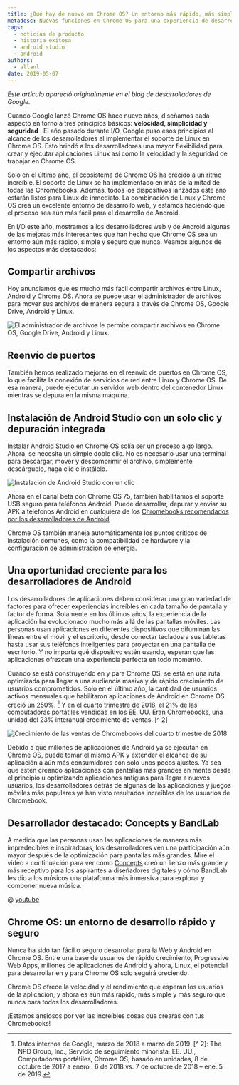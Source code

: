 ```yaml
---
title: ¿Qué hay de nuevo en Chrome OS? Un entorno más rápido, más simple y más seguro para desarrolladores web y Android
metadesc: Nuevas funciones en Chrome OS para una experiencia de desarrollador más optimizada.
tags:
  - noticias de producto
  - historia exitosa
  - android studio
  - android
authors:
  - allanl
date: 2019-05-07
---
```


_Este artículo apareció originalmente en el blog de desarrolladores de Google._

Cuando Google lanzó Chrome OS hace nueve años, diseñamos cada aspecto en torno a tres principios básicos: **velocidad, simplicidad y seguridad** . El año pasado durante I/O, Google puso esos principios al alcance de los desarrolladores al implementar el soporte de Linux en Chrome OS. Esto brindó a los desarrolladores una mayor flexibilidad para crear y ejecutar aplicaciones Linux así como la velocidad y la seguridad de trabajar en Chrome OS.

Solo en el último año, el ecosistema de Chrome OS ha crecido a un ritmo increíble. El soporte de Linux se ha implementado en más de la mitad de todas las Chromebooks. Además, todos los dispositivos lanzados este año estarán listos para Linux de inmediato. La combinación de Linux y Chrome OS crea un excelente entorno de desarrollo web, y estamos haciendo que el proceso sea aún más fácil para el desarrollo de Android.

En I/O este año, mostramos a los desarrolladores web y de Android algunas de las mejoras más interesantes que han hecho que Chrome OS sea un entorno aún más rápido, simple y seguro que nunca. Veamos algunos de los aspectos más destacados:

## Compartir archivos

Hoy anunciamos que es mucho más fácil compartir archivos entre Linux, Android y Chrome OS. Ahora se puede usar el administrador de archivos para mover sus archivos de manera segura a través de Chrome OS, Google Drive, Android y Linux.

![El administrador de archivos le permite compartir archivos en Chrome OS, Google Drive, Android y Linux.](/images/posts/chromeos-io-19/file-sharing.gif)

## Reenvío de puertos

También hemos realizado mejoras en el reenvío de puertos en Chrome OS, lo que facilita la conexión de servicios de red entre Linux y Chrome OS. De esa manera, puede ejecutar un servidor web dentro del contenedor Linux mientras se depura en la misma máquina.

## Instalación de Android Studio con un solo clic y depuración integrada

Instalar Android Studio en Chrome OS solía ser un proceso algo largo. Ahora, se necesita un simple doble clic. No es necesario usar una terminal para descargar, mover y descomprimir el archivo, simplemente descárguelo, haga clic e instálelo.

![Instalación de Android Studio con un clic](/images/posts/chromeos-io-19/one-click-install-android-studio.png)

Ahora en el canal beta con Chrome OS 75, también habilitamos el soporte USB seguro para teléfonos Android. Puede desarrollar, depurar y enviar su APK a teléfonos Android en cualquiera de los [Chromebooks recomendados por los desarrolladores de Android](https://developer.android.com/studio#Requirements) .

Chrome OS también maneja automáticamente los puntos críticos de instalación comunes, como la compatibilidad de hardware y la configuración de administración de energía.

## Una oportunidad creciente para los desarrolladores de Android

Los desarrolladores de aplicaciones deben considerar una gran variedad de factores para ofrecer experiencias increíbles en cada tamaño de pantalla y factor de forma. Solamente en los últimos años, la experiencia de la aplicación ha evolucionado mucho más allá de las pantallas móviles. Las personas usan aplicaciones en diferentes dispositivos que difuminan las líneas entre el móvil y el escritorio, desde conectar teclados a sus tabletas hasta usar sus teléfonos inteligentes para proyectar en una pantalla de escritorio. Y no importa qué dispositivo estén usando, esperan que las aplicaciones ofrezcan una experiencia perfecta en todo momento.

Cuando se está construyendo en y para Chrome OS, se está en una ruta optimizada para llegar a una audiencia masiva y de rápido crecimiento de usuarios comprometidos. Solo en el último año, la cantidad de usuarios activos mensuales que habilitaron aplicaciones de Android en Chrome OS creció un 250%. [^ 1] Y en el cuarto trimestre de 2018, el 21% de las computadoras portátiles vendidas en los EE. UU. Eran Chromebooks, una unidad del 23% interanual crecimiento de ventas. [^ 2]

[^ 1]: Datos internos de Google, marzo de 2018 a marzo de 2019. [^ 2]: The NPD Group, Inc., Servicio de seguimiento minorista, EE. UU., Computadoras portátiles, Chrome OS, basado en unidades, 8 de octubre de 2017 a enero . 6 de 2018 vs. 7 de octubre de 2018 – ene. 5 de 2019.

![Crecimiento de las ventas de Chromebooks del cuarto trimestre de 2018](/images/posts/chromeos-io-19/q4-2018-chromebooks-sales.gif)

Debido a que millones de aplicaciones de Android ya se ejecutan en Chrome OS, puede tomar el mismo APK y extender el alcance de su aplicación a aún más consumidores con solo unos pocos ajustes. Ya sea que estén creando aplicaciones con pantallas más grandes en mente desde el principio u optimizando aplicaciones antiguas para llegar a nuevos usuarios, los desarrolladores detrás de algunas de las aplicaciones y juegos móviles más populares ya han visto resultados increíbles de los usuarios de Chromebook.

## Desarrollador destacado: Concepts y BandLab

A medida que las personas usan las aplicaciones de maneras más impredecibles e inspiradoras, los desarrolladores ven una participación aún mayor después de la optimización para pantallas más grandes. Mire el video a continuación para ver cómo [Concepts](/{{locale.code}}/stories/concepts) creó un lienzo más grande y más receptivo para los aspirantes a diseñadores digitales y cómo BandLab les dio a los músicos una plataforma más inmersiva para explorar y componer nueva música.

@ [youtube](https://www.youtube.com/watch?v=ypTbEKzwMEo)

## Chrome OS: un entorno de desarrollo rápido y seguro

Nunca ha sido tan fácil o seguro desarrollar para la Web y Android en Chrome OS. Entre una base de usuarios de rápido crecimiento, Progressive Web Apps, millones de aplicaciones de Android y ahora, Linux, el potencial para desarrollar en y para Chrome OS solo seguirá creciendo.

Chrome OS ofrece la velocidad y el rendimiento que esperan los usuarios de la aplicación, y ahora es aún más rápido, más simple y más seguro que nunca para todos los desarrolladores.

¡Estamos ansiosos por ver las increíbles cosas que crearás con tus Chromebooks!
